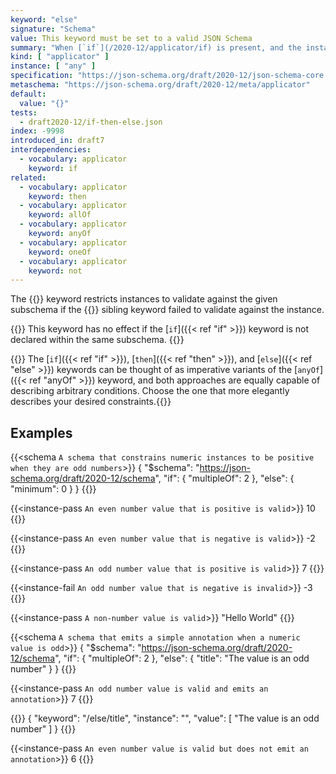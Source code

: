 ```yaml
---
keyword: "else"
signature: "Schema"
value: This keyword must be set to a valid JSON Schema
summary: "When [`if`](/2020-12/applicator/if) is present, and the instance fails to validate against its subschema, then validation succeeds if the instance successfully validates against this keyword's subschema."
kind: [ "applicator" ]
instance: [ "any" ]
specification: "https://json-schema.org/draft/2020-12/json-schema-core.html#section-10.2.2.3"
metaschema: "https://json-schema.org/draft/2020-12/meta/applicator"
default:
  value: "{}"
tests:
  - draft2020-12/if-then-else.json
index: -9998
introduced_in: draft7
interdependencies:
  - vocabulary: applicator
    keyword: if
related:
  - vocabulary: applicator
    keyword: then
  - vocabulary: applicator
    keyword: allOf
  - vocabulary: applicator
    keyword: anyOf
  - vocabulary: applicator
    keyword: oneOf
  - vocabulary: applicator
    keyword: not
---
```


The {{<link keyword="else" vocabulary="applicator">}} keyword restricts
instances to validate against the given subschema if the {{<link keyword="if"
vocabulary="applicator">}} sibling keyword failed to validate against the
instance.

{{<common-pitfall>}} This keyword has no effect if the [`if`]({{< ref "if" >}})
keyword is not declared within the same subschema.  {{</common-pitfall>}}

{{<learning-more>}} The [`if`]({{< ref "if" >}}), [`then`]({{< ref "then" >}}),
and [`else`]({{< ref "else" >}}) keywords can be thought of as imperative
variants of the [`anyOf`]({{< ref "anyOf" >}}) keyword, and both approaches are
equally capable of describing arbitrary conditions. Choose the one that more
elegantly describes your desired constraints.{{</learning-more>}}

## Examples

{{<schema `A schema that constrains numeric instances to be positive when they are odd numbers`>}}
{
  "$schema": "https://json-schema.org/draft/2020-12/schema",
  "if": { "multipleOf": 2 },
  "else": { "minimum": 0 }
}
{{</schema>}}

{{<instance-pass `An even number value that is positive is valid`>}}
10
{{</instance-pass>}}

{{<instance-pass `An even number value that is negative is valid`>}}
-2
{{</instance-pass>}}

{{<instance-pass `An odd number value that is positive is valid`>}}
7
{{</instance-pass>}}

{{<instance-fail `An odd number value that is negative is invalid`>}}
-3
{{</instance-fail>}}

{{<instance-pass `A non-number value is valid`>}}
"Hello World"
{{</instance-pass>}}

{{<schema `A schema that emits a simple annotation when a numeric value is odd`>}}
{
  "$schema": "https://json-schema.org/draft/2020-12/schema",
  "if": { "multipleOf": 2 },
  "else": { "title": "The value is an odd number" }
}
{{</schema>}}

{{<instance-pass `An odd number value is valid and emits an annotation`>}}
7
{{</instance-pass>}}

{{<instance-annotation>}}
{ "keyword": "/else/title", "instance": "", "value": [ "The value is an odd number" ] }
{{</instance-annotation>}}

{{<instance-pass `An even number value is valid but does not emit an annotation`>}}
6
{{</instance-pass>}}
